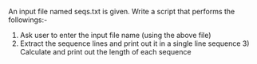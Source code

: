 An input file named seqs.txt is given.
Write a script that performs the followings:-
1) Ask user to enter the input file name (using the above file)
2) Extract the sequence lines and print out it in a single line sequence 3) Calculate and print out the length of each sequence
